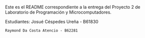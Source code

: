 Este es el README correspondiente a la entrega del Proyecto 2 de Laboratorio de Programación y Microcomputadores.

Estudiantes:
    Josué Céspedes Ureña - B61830

    Raymond Da Costa Atencio - B62281
    

